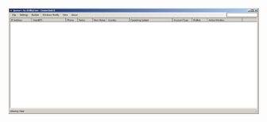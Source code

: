 ![Screenshot](https://raw.githubusercontent.com/Cryakl/Ultimate-RAT-Collection/refs/heads/main/Quasar/Mods/Quasar+/Screenshot.png)
